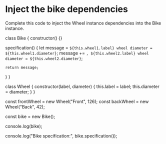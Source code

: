 # Inject the bike dependencies

Complete this code to inject the Wheel instance dependencies into the Bike instance.

class Bike {
  constructor() {}

  specification() {
    let message = `${this.wheel1.label} wheel diameter = ${this.wheel1.diameter}`;
    message += `, ${this.wheel2.label} wheel diameter = ${this.wheel2.diameter}`;

    return message;
  }
}

class Wheel {
  constructor(label, diameter) {
    this.label = label;
    this.diameter = diameter;
  }
}

const frontWheel = new Wheel("Front", 126);
const backWheel = new Wheel("Back", 42);

const bike = new Bike();

console.log(bike);

console.log("Bike specification:", bike.specification());